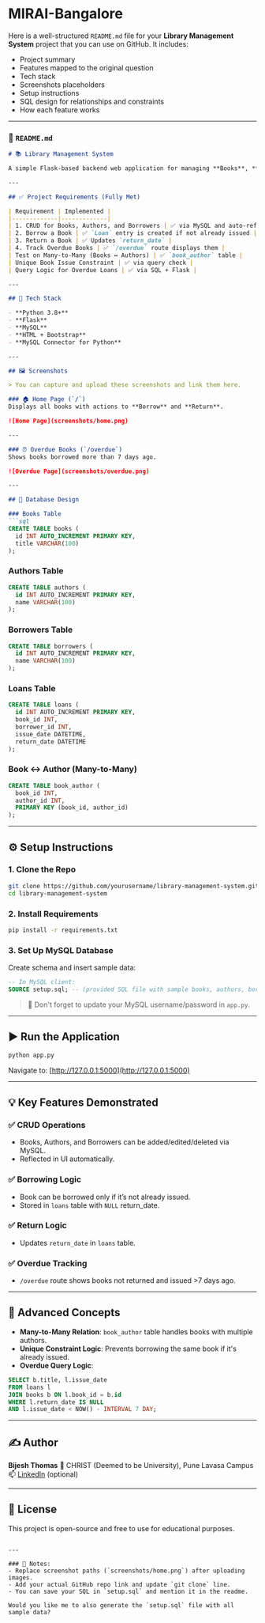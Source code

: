# MIRAI-Bangalore

Here is a well-structured `README.md` file for your **Library Management System** project that you can use on GitHub. It includes:

* Project summary
* Features mapped to the original question
* Tech stack
* Screenshots placeholders
* Setup instructions
* SQL design for relationships and constraints
* How each feature works

---

### 📄 `README.md`

````markdown
# 📚 Library Management System

A simple Flask-based backend web application for managing **Books**, **Borrowers**, and **Book Issues**. This project demonstrates database operations, constraint enforcement, and many-to-many relationships using a MySQL database.

---

## ✅ Project Requirements (Fully Met)

| Requirement | Implemented |
|-------------|-------------|
| 1. CRUD for Books, Authors, and Borrowers | ✅ via MySQL and auto-reflect in UI |
| 2. Borrow a Book | ✅ `Loan` entry is created if not already issued |
| 3. Return a Book | ✅ Updates `return_date` |
| 4. Track Overdue Books | ✅ `/overdue` route displays them |
| Test on Many-to-Many (Books ↔ Authors) | ✅ `book_author` table |
| Unique Book Issue Constraint | ✅ via query check |
| Query Logic for Overdue Loans | ✅ via SQL + Flask |

---

## 🔧 Tech Stack

- **Python 3.8+**
- **Flask**
- **MySQL**
- **HTML + Bootstrap**
- **MySQL Connector for Python**

---

## 🖼️ Screenshots

> You can capture and upload these screenshots and link them here.

### 🏠 Home Page (`/`)
Displays all books with actions to **Borrow** and **Return**.

![Home Page](screenshots/home.png)

---

### ⏰ Overdue Books (`/overdue`)
Shows books borrowed more than 7 days ago.

![Overdue Page](screenshots/overdue.png)

---

## 🧠 Database Design

### Books Table
```sql
CREATE TABLE books (
  id INT AUTO_INCREMENT PRIMARY KEY,
  title VARCHAR(100)
);
````

### Authors Table

```sql
CREATE TABLE authors (
  id INT AUTO_INCREMENT PRIMARY KEY,
  name VARCHAR(100)
);
```

### Borrowers Table

```sql
CREATE TABLE borrowers (
  id INT AUTO_INCREMENT PRIMARY KEY,
  name VARCHAR(100)
);
```

### Loans Table

```sql
CREATE TABLE loans (
  id INT AUTO_INCREMENT PRIMARY KEY,
  book_id INT,
  borrower_id INT,
  issue_date DATETIME,
  return_date DATETIME
);
```

### Book ↔ Author (Many-to-Many)

```sql
CREATE TABLE book_author (
  book_id INT,
  author_id INT,
  PRIMARY KEY (book_id, author_id)
);
```

---

## ⚙️ Setup Instructions

### 1. Clone the Repo

```bash
git clone https://github.com/yourusername/library-management-system.git
cd library-management-system
```

### 2. Install Requirements

```bash
pip install -r requirements.txt
```

### 3. Set Up MySQL Database

Create schema and insert sample data:

```sql
-- In MySQL client:
SOURCE setup.sql; -- (provided SQL file with sample books, authors, borrowers, loans)
```

> 📌 Don't forget to update your MySQL username/password in `app.py`.

---

## ▶️ Run the Application

```bash
python app.py
```

Navigate to: [http://127.0.0.1:5000](http://127.0.0.1:5000)

---

## 💡 Key Features Demonstrated

### ✅ CRUD Operations

* Books, Authors, and Borrowers can be added/edited/deleted via MySQL.
* Reflected in UI automatically.

### ✅ Borrowing Logic

* Book can be borrowed only if it’s not already issued.
* Stored in `loans` table with `NULL` return\_date.

### ✅ Return Logic

* Updates `return_date` in `loans` table.

### ✅ Overdue Tracking

* `/overdue` route shows books not returned and issued >7 days ago.

---

## 🧠 Advanced Concepts

* **Many-to-Many Relation**: `book_author` table handles books with multiple authors.
* **Unique Constraint Logic**: Prevents borrowing the same book if it's already issued.
* **Overdue Query Logic**:

```sql
SELECT b.title, l.issue_date 
FROM loans l
JOIN books b ON l.book_id = b.id
WHERE l.return_date IS NULL
AND l.issue_date < NOW() - INTERVAL 7 DAY;
```

---

## ✍️ Author

**Bijesh Thomas**
📍 CHRIST (Deemed to be University), Pune Lavasa Campus
📫 [LinkedIn](https://linkedin.com/in/your-profile) (optional)

---

## 📜 License

This project is open-source and free to use for educational purposes.

```

---

### 📝 Notes:
- Replace screenshot paths (`screenshots/home.png`) after uploading images.
- Add your actual GitHub repo link and update `git clone` line.
- You can save your SQL in `setup.sql` and mention it in the readme.

Would you like me to also generate the `setup.sql` file with all sample data?
```
